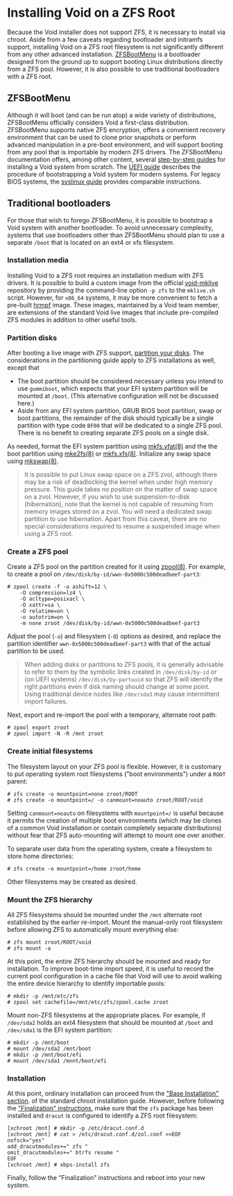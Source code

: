 # Installing Void on a ZFS Root

Because the Void installer does not support ZFS, it is necessary to install via
chroot. Aside from a few caveats regarding bootloader and initramfs support,
installing Void on a ZFS root filesystem is not significantly different from any
other advanced installation. [ZFSBootMenu](https://zfsbootmenu.org) is a
bootloader designed from the ground up to support booting Linux distributions
directly from a ZFS pool. However, it is also possible to use traditional
bootloaders with a ZFS root.

## ZFSBootMenu

Although it will boot (and can be run atop) a wide variety of distributions,
ZFSBootMenu officially considers Void a first-class distribution. ZFSBootMenu
supports native ZFS encryption, offers a convenient recovery environment that
can be used to clone prior snapshots or perform advanced manipulation in a
pre-boot environment, and will support booting from any pool that is importable
by modern ZFS drivers. The ZFSBootMenu documentation offers, among other
content, several [step-by-step
guides](https://docs.zfsbootmenu.org/en/latest/guides/void-linux.html) for
installing a Void system from scratch. The [UEFI
guide](https://docs.zfsbootmenu.org/en/latest/guides/void-linux/uefi.html)
describes the procedure of bootstrapping a Void system for modern systems. For
legacy BIOS systems, the [syslinux
guide](https://docs.zfsbootmenu.org/en/latest/guides/void-linux/syslinux-mbr.html)
provides comparable instructions.

## Traditional bootloaders

For those that wish to forego ZFSBootMenu, it is possible to bootstrap a Void
system with another bootloader. To avoid unnecessary complexity, systems that
use bootloaders other than ZFSBootMenu should plan to use a separate `/boot`
that is located on an ext4 or xfs filesystem.

### Installation media

Installing Void to a ZFS root requires an installation medium with ZFS drivers.
It is possible to build a custom image from the official
[void-mklive](https://github.com/void-linux/void-mklive) repository by providing
the command-line option `-p zfs` to the `mklive.sh` script. However, for
`x86_64` systems, it may be more convenient to fetch a pre-built
[hrmpf](https://github.com/leahneukirchen/hrmpf/releases) image. These images,
maintained by a Void team member, are extensions of the standard Void live
images that include pre-compiled ZFS modules in addition to other useful tools.

### Partition disks

After booting a live image with ZFS support, [partition your
disks](../live-images/partitions.md). The considerations in the partitioning
guide apply to ZFS installations as well, except that

- The boot partition should be considered necessary unless you intend to use
   `gummiboot`, which expects that your EFI system partition will be mounted at
   `/boot`. (This alternative configuration will not be discussed here.)
- Aside from any EFI system partition, GRUB BIOS boot partition, swap or boot
   partitions, the remainder of the disk should typically be a single partition
   with type code `BF00` that will be dedicated to a single ZFS pool. There is
   no benefit to creating separate ZFS pools on a single disk.

As needed, format the EFI system partition using
[mkfs.vfat(8)](https://man.voidlinux.org/mkfs.vfat.8) and the the boot partition
using [mke2fs(8)](https://man.voidlinux.org/mke2fs.8) or
[mkfs.xfs(8)](https://man.voidlinux.org/mkfs.xfs.8). Initialize any swap space
using [mkswap(8)](https://man.voidlinux.org).

> It is possible to put Linux swap space on a ZFS zvol, although there may be a
> risk of deadlocking the kernel when under high memory pressure. This guide
> takes no position on the matter of swap space on a zvol. However, if you wish
> to use suspension-to-disk (hibernation), note that the kernel is not capable
> of resuming from memory images stored on a zvol. You will need a dedicated
> swap partition to use hibernation. Apart from this caveat, there are no
> special considerations required to resume a suspended image when using a ZFS
> root.

### Create a ZFS pool

Create a ZFS pool on the partition created for it using
[zpool(8)](https://man.voidlinux.org/zpool.8). For example, to create a pool on
`/dev/disk/by-id/wwn-0x5000c500deadbeef-part3`:

```
# zpool create -f -o ashift=12 \
    -O compression=lz4 \
    -O acltype=posixacl \
    -O xattr=sa \
    -O relatime=on \
    -o autotrim=on \
    -m none zroot /dev/disk/by-id/wwn-0x5000c500deadbeef-part3
```

Adjust the pool (`-o`) and filesystem (`-O`) options as desired, and replace the
partition identifier `wwn-0x5000c500deadbeef-part3` with that of the actual
partition to be used.

> When adding disks or partitions to ZFS pools, it is generally advisable to
> refer to them by the symbolic links created in `/dev/disk/by-id` or (on UEFI
> systems) `/dev/disk/by-partuuid` so that ZFS will identify the right
> partitions even if disk naming should change at some point. Using traditional
> device nodes like `/dev/sda3` may cause intermittent import failures.

Next, export and re-import the pool with a temporary, alternate root path:

```
# zpool export zroot
# zpool import -N -R /mnt zroot
```

### Create initial filesystems

The filesystem layout on your ZFS pool is flexible. However, it is customary to
put operating system root filesystems ("boot environments") under a `ROOT`
parent:

```
# zfs create -o mountpoint=none zroot/ROOT
# zfs create -o mountpoint=/ -o canmount=noauto zroot/ROOT/void
```

Setting `canmount=noauto` on filesystems with `mountpoint=/` is useful because
it permits the creation of multiple boot environments (which may be clones of a
common Void installation or contain completely separate distributions) without
fear that ZFS auto-mounting will attempt to mount one over another.

To separate user data from the operating system, create a filesystem to store
home directories:

```
# zfs create -o mountpoint=/home zroot/home
```

Other filesystems may be created as desired.

### Mount the ZFS hierarchy

All ZFS filesystems should be mounted under the `/mnt` alternate root
established by the earlier re-import. Mount the manual-only root filesystem
before allowing ZFS to automatically mount everything else:

```
# zfs mount zroot/ROOT/void
# zfs mount -a
```

At this point, the entire ZFS hierarchy should be mounted and ready for
installation. To improve boot-time import speed, it is useful to record the
current pool configuration in a cache file that Void will use to avoid walking
the entire device hierarchy to identify importable pools:

```
# mkdir -p /mnt/etc/zfs
# zpool set cachefile=/mnt/etc/zfs/zpool.cache zroot
```

Mount non-ZFS filesystems at the appropriate places. For example, if `/dev/sda2`
holds an ext4 filesystem that should be mounted at `/boot` and `/dev/sda1` is
the EFI system partition:

```
# mkdir -p /mnt/boot
# mount /dev/sda2 /mnt/boot
# mkdir -p /mnt/boot/efi
# mount /dev/sda1 /mnnt/boot/efi
```

### Installation

At this point, ordinary installation can proceed from the ["Base Installation"
section](https://docs.voidlinux.org/installation/guides/chroot.html#base-installation).
of the standard chroot installation guide. However, before following the
["Finalization"
instructions](https://docs.voidlinux.org/installation/guides/chroot.html#finalization),
make sure that the `zfs` package has been installed and `dracut` is configured
to identify a ZFS root filesystem:

```
[xchroot /mnt] # mkdir -p /etc/dracut.conf.d
[xchroot /mnt] # cat > /etc/dracut.conf.d/zol.conf <<EOF
nofsck="yes"
add_dracutmodules+=" zfs "
omit_dracutmodules+=" btrfs resume "
EOF
[xchroot /mnt] # xbps-install zfs
```

Finally, follow the "Finalization" instructions and reboot into your new system.
